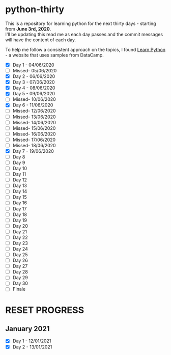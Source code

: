 # python-thirty

This is a repository for learning python for the next thirty days - starting from **June 3rd, 2020**.\
I'll be updating this read me as each day passes and the commit messages will have the content of each day.

To help me follow a consistent approach on the topics, I found [Learn Python](https://www.learnpython.org) - a website that uses samples from DataCamp.

- [x] Day 1 - 04/06/2020
- [ ] Missed- 05/06/2020
- [x] Day 2 - 06/06/2020
- [x] Day 3 - 07/06/2020
- [x] Day 4 - 08/06/2020
- [x] Day 5 - 09/06/2020
- [ ] Missed- 10/06/2020
- [x] Day 6 - 11/06/2020
- [ ] Missed- 12/06/2020
- [ ] Missed- 13/06/2020
- [ ] Missed- 14/06/2020
- [ ] Missed- 15/06/2020
- [ ] Missed- 16/06/2020
- [ ] Missed- 17/06/2020
- [ ] Missed- 18/06/2020
- [x] Day 7 - 19/06/2020
- [ ] Day 8
- [ ] Day 9
- [ ] Day 10
- [ ] Day 11
- [ ] Day 12
- [ ] Day 13
- [ ] Day 14
- [ ] Day 15
- [ ] Day 16
- [ ] Day 17
- [ ] Day 18
- [ ] Day 19
- [ ] Day 20
- [ ] Day 21
- [ ] Day 22
- [ ] Day 23
- [ ] Day 24
- [ ] Day 25
- [ ] Day 26
- [ ] Day 27
- [ ] Day 28
- [ ] Day 29
- [ ] Day 30
- [ ] Finale

# RESET PROGRESS
## January 2021

- [x] Day 1 - 12/01/2021
- [x] Day 2 - 13/01/2021
